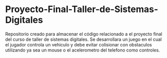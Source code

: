 Proyecto-Final-Taller-de-Sistemas-Digitales
===========================================

 Repositorio creado para almacenar el código relacionado a el proyecto final del curso de taller de sistemas digitales. Se desarrollara un juego en el cual el jugador controla un vehiculo y debe evitar colisionar con obstaculos utilizando ya sea un mouse o el acelerometro del telefono como controles. 

